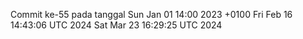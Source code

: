Commit ke-55 pada tanggal Sun Jan 01 14:00 2023 +0100
Fri Feb 16 14:43:06 UTC 2024
Sat Mar 23 16:29:25 UTC 2024
